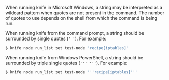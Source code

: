 When running knife in Microsoft Windows, a string may be interpreted as
a wildcard pattern when quotes are not present in the command. The
number of quotes to use depends on the shell from which the command is
being run.

When running knife from the command prompt, a string should be
surrounded by single quotes (`' '`). For example:

``` bash
$ knife node run_list set test-node 'recipe[iptables]'
```

When running knife from Windows PowerShell, a string should be
surrounded by triple single quotes (`''' '''`). For example:

``` bash
$ knife node run_list set test-node '''recipe[iptables]'''
```